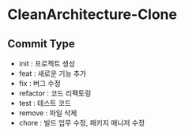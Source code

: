 # CleanArchitecture-Clone

## Commit Type

- init : 프로젝트 생성
- feat : 새로운 기능 추가
- fix : 버그 수정
- refactor : 코드 리팩토링
- test : 테스트 코드
- remove : 파일 삭제
- chore : 빌드 업무 수정, 패키지 매니저 수정